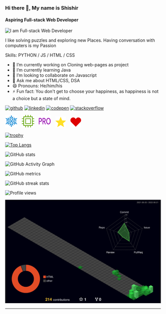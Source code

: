 ### Hi there 👋, My name is Shishir
#### Aspiring Full-stack Web Developer
![I am Full-stack Web Developer](https://drive.google.com/file/d/1sRYCyZY-WO-2k0sELVoarFcDzsLxx28S/view?usp=sharing)

I like solving puzzles and exploring new Places. Having conversation with computers is my Passion

Skills: PYTHON / JS / HTML / CSS

- 🔭 I’m currently working on Cloning web-pages as project 
- 🌱 I’m currently learning Java 
- 👯 I’m looking to collaborate on Javascript 
- 💬 Ask me about HTML/CSS, DSA 
- 😄 Pronouns: He/him/his 
- ⚡ Fun fact: You don't get to choose your happiness, as happiness is not a choice but a state of mind. 


[<img src='https://cdn.jsdelivr.net/npm/simple-icons@3.0.1/icons/github.svg' alt='github' height='40'>](https://github.com/Shishir-1995)  [<img src='https://cdn.jsdelivr.net/npm/simple-icons@3.0.1/icons/linkedin.svg' alt='linkedin' height='40'>](https://www.linkedin.com/in/https://www.linkedin.com/in/shishir-kumar-padhan-124617105//)  [<img src='https://cdn.jsdelivr.net/npm/simple-icons@3.0.1/icons/codepen.svg' alt='codepen' height='40'>](https://codepen.io/shishir-1995)  [<img src='https://cdn.jsdelivr.net/npm/simple-icons@3.0.1/icons/stackoverflow.svg' alt='stackoverflow' height='40'>](https://stackoverflow.com/users/https://stackoverflow.com/users/14942741/dextrp)  

<a href='https://archiveprogram.github.com/'><img src='https://raw.githubusercontent.com/acervenky/animated-github-badges/master/assets/acbadge.gif' width='40' height='40'></a> <a href='https://docs.github.com/en/developers'><img src='https://raw.githubusercontent.com/acervenky/animated-github-badges/master/assets/devbadge.gif' width='40' height='40'></a> <a href='https://github.com/pricing'><img src='https://raw.githubusercontent.com/acervenky/animated-github-badges/master/assets/pro.gif' width='40' height='40'></a> <a href='https://stars.github.com/'><img src='https://raw.githubusercontent.com/acervenky/animated-github-badges/master/assets/starbadge.gif' width='35' height='35'></a> <a href='https://docs.github.com/en/github/supporting-the-open-source-community-with-github-sponsors'><img src='https://raw.githubusercontent.com/acervenky/animated-github-badges/master/assets/sponsorbadge.gif' width='35' height='35'></a> 

[![trophy](https://github-profile-trophy.vercel.app/?username=Shishir-1995)](https://github.com/ryo-ma/github-profile-trophy)

[![Top Langs](https://github-readme-stats.vercel.app/api/top-langs/?username=Shishir-1995)](https://github.com/anuraghazra/github-readme-stats)

![GitHub stats](https://github-readme-stats.vercel.app/api?username=Shishir-1995&show_icons=true)  

![GitHub Activity Graph](https://activity-graph.herokuapp.com/graph?username=Shishir-1995)  

![GitHub metrics](https://metrics.lecoq.io/Shishir-1995)  

![GitHub streak stats](https://github-readme-streak-stats.herokuapp.com/?user=Shishir-1995)  

![Profile views](https://gpvc.arturio.dev/Shishir-1995)  

![](./profile-3d-contrib/profile-night-green.svg)

<hr>













